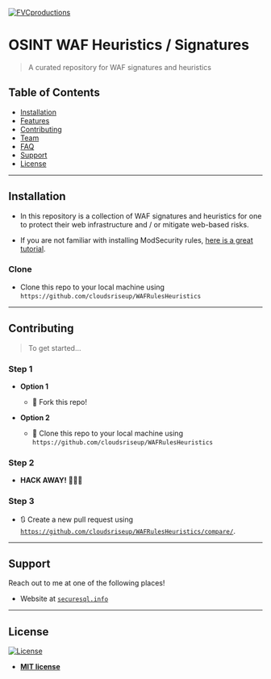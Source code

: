 
[![FVCproductions](https://i.pinimg.com/236x/63/e6/bf/63e6bff7c295d3ddd95b9d6fb994f652--knight-logo-shield-logo-design.jpg)](https://securesql.info) 


# OSINT WAF Heuristics / Signatures

> A curated repository for WAF signatures and heuristics

>


## Table of Contents

- [Installation](#installation)
- [Features](#features)
- [Contributing](#contributing)
- [Team](#team)
- [FAQ](#faq)
- [Support](#support)
- [License](#license)


---

## Installation

- In this repository is a collection of WAF signatures and heuristics for one to protect their web infrastructure and / or mitigate web-based risks.  

- If you are not familiar with installing ModSecurity rules, <a href="https://www.linode.com/docs/web-servers/apache-tips-and-tricks/configure-modsecurity-on-apache/" target="_blank">here is a great tutorial</a>. 

### Clone

- Clone this repo to your local machine using `https://github.com/cloudsriseup/WAFRulesHeuristics`


---

## Contributing

> To get started...

### Step 1

- **Option 1**
    - 🍴 Fork this repo!

- **Option 2**
    - 👯 Clone this repo to your local machine using `https://github.com/cloudsriseup/WAFRulesHeuristics`

### Step 2

- **HACK AWAY!** 🔨🔨🔨

### Step 3

- 🔃 Create a new pull request using <a href="https://github.com/cloudsriseup/WAFRulesHeuristics/compare/" target="_blank">`https://github.com/cloudsriseup/WAFRulesHeuristics/compare/`</a>.

---

## Support

Reach out to me at one of the following places!

- Website at <a href="https://securesql.info" target="_blank">`securesql.info`</a>

---

## License

[![License](http://img.shields.io/:license-mit-blue.svg?style=flat-square)](http://badges.mit-license.org)

- **[MIT license](http://opensource.org/licenses/mit-license.php)**
